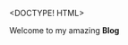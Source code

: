<DOCTYPE! HTML>
<head>
<title>Assapan Drift</title>
</head>
<body>
<p>Welcome to my amazing <b>Blog</b><p>
</body>
